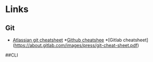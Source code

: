 # Links
## Git

* [Atlassian git cheatsheet](https://www.atlassian.com/git/tutorials/atlassian-git-cheatsheet)
*[Github cheatshee]( https://education.github.com/git-cheat-sheet-education.pdf)
*[Gitlab cheatsheet] (https://about.gitlab.com/images/press/git-cheat-sheet.pdf)

##CLI
